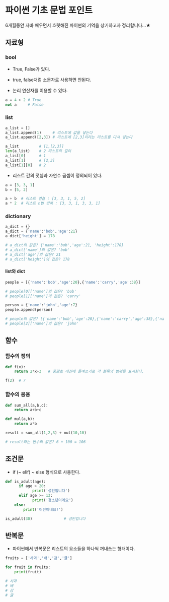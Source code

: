 # 파이썬 기초 문법 포인트

6개월동안 자바 배우면서 흐릿해진 파이썬의 기억을 상기하고자 정리합니다...★

## 자료형

### bool

- True, False가 있다. 

- true, false처럼 소문자로 사용하면 안된다. 

- 논리 연산자를 이용할 수 있다. 

```python
a = 4 > 2 # True
not a     # False
```

### list

```python
a_list = []
a_list.append(1)     # 리스트에 값을 넣는다
a_list.append([2,3]) # 리스트에 [2,3]이라는 리스트를 다시 넣는다

a_list         # [1,[2,3]]
len(a_list)    # 2 리스트의 길이
a_list[0]      # 1
a_list[1]      # [2,3]
a_list[1][0]   # 2
```

- 리스트 간의 덧셈과 자연수 곱셈이 정의되어 있다. 

```python
a = [3, 3, 1]
b = [5, 2]

a + b  # 리스트 연결 : [3, 3, 1, 5, 2]
a * 2  # 리스트 n번 반복 : [3, 3, 1, 3, 3, 1]
```

### dictionary

```python
a_dict = {}
a_dict = {'name':'bob','age':21}
a_dict['height'] = 178

# a_dict의 값은? {'name':'bob','age':21, 'height':178}
# a_dict['name']의 값은? 'bob'
# a_dict['age']의 값은? 21
# a_dict['height']의 값은? 178
```

#### list와 dict 

```python
people = [{'name':'bob','age':20},{'name':'carry','age':38}]

# people[0]['name']의 값은? 'bob'
# people[1]['name']의 값은? 'carry'

person = {'name':'john','age':7}
people.append(person)

# people의 값은? [{'name':'bob','age':20},{'name':'carry','age':38},{'name':'john','age':7}]
# people[2]['name']의 값은? 'john'
```

## 함수

### 함수의 정의

```python
def f(x):
    return 2*x+3   # 중괄호 대신에 들여쓰기로 각 블록의 범위를 표시한다.

f(2)  # 7
```

### 함수의 응용

```python
def sum_all(a,b,c):
    return a+b+c

def mul(a,b):
    return a*b

result = sum_all(1,2,3) + mul(10,10)

# result라는 변수의 값은? 6 + 100 = 106
```

## 조건문

- if (~ elif) ~ else 형식으로 사용한다. 

```python
def is_adult(age):
	  if age > 20:
		    print('성인입니다') 
	  elif age >= 13:
		    print('청소년이에요')  
    else:
        print('어린이네요!')

is_adult(30)              # 성인입니다
```

## 반복문

- 파이썬에서 반복문은 리스트의 요소들을 하나씩 꺼내쓰는 형태이다. 

```python
fruits = ['사과','배','감','귤']

for fruit in fruits:
    print(fruit)

# 사과
# 배
# 감
# 귤
```
